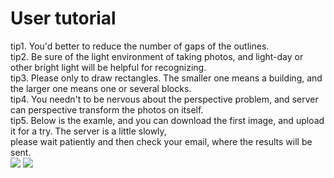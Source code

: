 User tutorial
====
tip1. You'd better to reduce the number of gaps of the outlines.<br>
tip2. Be sure of the light environment of taking photos, and light-day or other bright light will be helpful for recognizing.<br>
tip3. Please only to draw rectangles. The smaller one means a building, and the larger one means one or several blocks.<br>
tip4. You needn't to be nervous about the perspective problem, and server can perspective transform the photos on itself.<br>
tip5. Below is the examle, and you can download the first image, and upload it for a try. The server is a little slowly,<br> please wait patiently and then check your email, where the results will be sent.
<br>
<img src="http://www.caup.cn/static/demo-all.jpg">
<img src="http://www.caup.cn/static/result-all.jpg">
